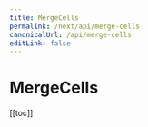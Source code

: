 ```yaml
---
title: MergeCells
permalink: /next/api/merge-cells
canonicalUrl: /api/merge-cells
editLink: false
---
```


# MergeCells

[[toc]]
